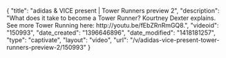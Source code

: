 {
    "title": "adidas & VICE present | Tower Runners preview 2",
    "description": "What does it take to become a Tower Runner? Kourtney Dexter explains. See more Tower Running here: http:\/\/youtu.be\/fEbZRnRmGQ8.",
    "videoid": "150993",
    "date_created": "1396646896",
    "date_modified": "1418181257",
    "type": "captivate",
    "layout": "video",
    "url": "\/v\/adidas-vice-present-tower-runners-preview-2\/150993"
}